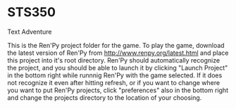 # STS350
Text Adventure

This is the Ren'Py project folder for the game. To play the game, download the latest version of Ren'Py from http://www.renpy.org/latest.html and place this project into it's root directory. Ren'Py should automatically recognize the project, and you should be able to launch it by clicking "Launch Project" in the bottom right while runnnig Ren'Py with the game selected. If it does not recognize it even after hitting refresh, or if you want to change where you want to put Ren'Py projects, click "preferences" also in the bottom right and change the projects directory to the location of your choosing.
